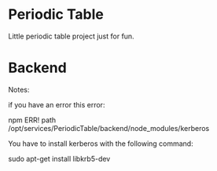 # Periodic Table

Little periodic table project just for fun.

# Backend

Notes:

if you have an error this error:

npm ERR! path /opt/services/PeriodicTable/backend/node_modules/kerberos

You have to install kerberos with the following command:

sudo apt-get install libkrb5-dev